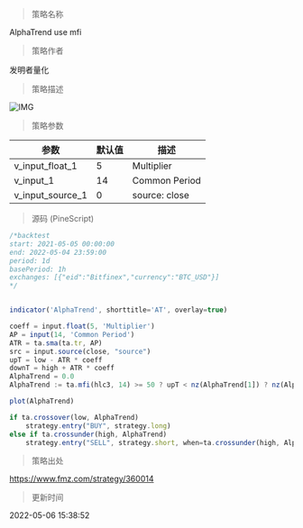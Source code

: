 
> 策略名称

AlphaTrend use mfi

> 策略作者

发明者量化

> 策略描述

 ![IMG](https://www.fmz.com/upload/asset/fac92b30d9603ace21.png) 

> 策略参数



|参数|默认值|描述|
|----|----|----|
|v_input_float_1|5|Multiplier|
|v_input_1|14|Common Period|
|v_input_source_1|0|source: close|high|low|open|hl2|hlc3|hlcc4|ohlc4|


> 源码 (PineScript)

``` javascript
/*backtest
start: 2021-05-05 00:00:00
end: 2022-05-04 23:59:00
period: 1d
basePeriod: 1h
exchanges: [{"eid":"Bitfinex","currency":"BTC_USD"}]
*/


indicator('AlphaTrend', shorttitle='AT', overlay=true)

coeff = input.float(5, 'Multiplier')
AP = input(14, 'Common Period')
ATR = ta.sma(ta.tr, AP)
src = input.source(close, "source")
upT = low - ATR * coeff
downT = high + ATR * coeff
AlphaTrend = 0.0
AlphaTrend := ta.mfi(hlc3, 14) >= 50 ? upT < nz(AlphaTrend[1]) ? nz(AlphaTrend[1]) : upT : downT > nz(AlphaTrend[1]) ? nz(AlphaTrend[1]) : downT

plot(AlphaTrend)

if ta.crossover(low, AlphaTrend)
    strategy.entry("BUY", strategy.long)
else if ta.crossunder(high, AlphaTrend)
    strategy.entry("SELL", strategy.short, when=ta.crossunder(high, AlphaTrend))


```

> 策略出处

https://www.fmz.com/strategy/360014

> 更新时间

2022-05-06 15:38:52
